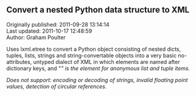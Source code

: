 ## Convert a nested Python data structure to XML  
Originally published: 2011-09-28 13:14:14  
Last updated: 2011-10-17 12:48:59  
Author: Graham Poulter  
  
Uses lxml.etree to convert a Python object consisting of nested dicts, tuples, lists, strings and string-convertable objects into a very basic no-attributes, untyped dialect of XML in which elements are named after dictionary keys, and "<i>" is the element for anonymous list and tuple items.

Does not support: encoding or decoding of strings, invalid floating point values, detection of circular references.